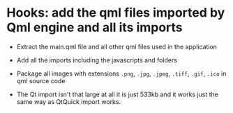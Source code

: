 # Hooks: add the qml files imported by Qml engine and all its imports

* Extract the main.qml file and all other qml files used in the application

* Add all the imports including the javascripts and folders

* Package all images with extensions ```.png```, ```.jpg```, ```.jpeg```,
```.tiff```, ```.gif```, ```.ico``` in qml source code

* The Qt import isn't that large at all it is just 533kb and it works just the  same way as QtQuick import works.